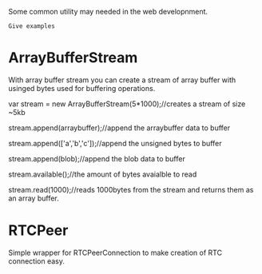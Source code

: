 Some common utility may needed in the web developnment.

```
Give examples
```

<p>
<h1> ArrayBufferStream</h1>
<p>With array buffer stream you can create a stream of array buffer with usinged bytes used for buffering operations.</p>

<p>var stream = new ArrayBufferStream(5*1000);//creates a stream of size ~5kb</p>
<p>stream.append(arraybuffer);//append the arraybuffer data to buffer</p>
<p>stream.append(['a','b','c']);//append the unsigned bytes to buffer</p>
<p>stream.append(blob);//append the blob data to buffer</p>
<p>stream.available();//the amount of bytes avaialble to read</p>
<p>stream.read(1000);//reads 1000bytes from the stream and returns them as an array buffer. </p>

</p>

<p>
<h1> RTCPeer</h1>
<p>Simple wrapper for RTCPeerConnection to make creation of RTC connection easy. </p>
</p>
